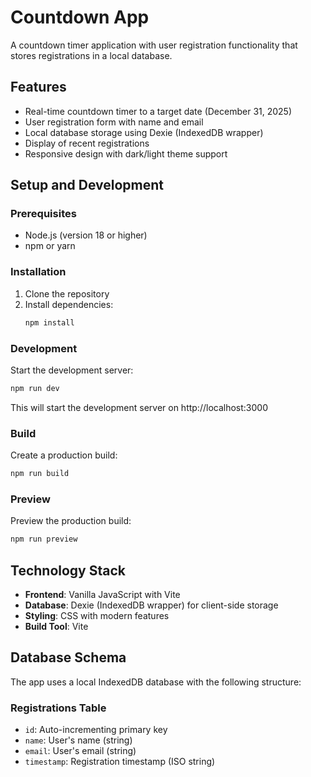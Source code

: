 # Countdown App

A countdown timer application with user registration functionality that stores registrations in a local database.

## Features

- Real-time countdown timer to a target date (December 31, 2025)
- User registration form with name and email
- Local database storage using Dexie (IndexedDB wrapper)
- Display of recent registrations
- Responsive design with dark/light theme support

## Setup and Development

### Prerequisites
- Node.js (version 18 or higher)
- npm or yarn

### Installation
1. Clone the repository
2. Install dependencies:
   ```bash
   npm install
   ```

### Development
Start the development server:
```bash
npm run dev
```
This will start the development server on http://localhost:3000

### Build
Create a production build:
```bash
npm run build
```

### Preview
Preview the production build:
```bash
npm run preview
```

## Technology Stack

- **Frontend**: Vanilla JavaScript with Vite
- **Database**: Dexie (IndexedDB wrapper) for client-side storage
- **Styling**: CSS with modern features
- **Build Tool**: Vite

## Database Schema

The app uses a local IndexedDB database with the following structure:

### Registrations Table
- `id`: Auto-incrementing primary key
- `name`: User's name (string)
- `email`: User's email (string)
- `timestamp`: Registration timestamp (ISO string)
